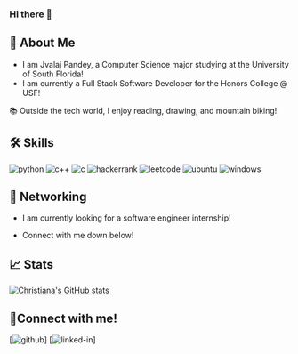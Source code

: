 ### Hi there 👋
 
<!--
**ChristianaMH/ChristianaMH** is a ✨ _special_ ✨ repository because its `README.md` (this file) appears on your GitHub profile.
 
Here are some ideas to get you started:
 
- 🔭 I’m currently working on building more projects with C++
- 🌱 I’m currently learning data structures & SQL
- 🤔 I’m looking to share my projects with others!
-->
 
## 🚀 About Me
 
- I am Jvalaj Pandey, a Computer Science major studying at the University of South Florida! 
- I am currently a Full Stack Software Developer for the Honors College @ USF!
 
📚 Outside the tech world, I enjoy reading, drawing, and mountain biking!
 
## 🛠️ Skills
 
<!--- feel free to add your own badges and skills. Google https://img.shields.io/badge/SKILL-NAME-000000?style=for-the-badge&logo=SKILL-NAME&logoColor=white) for badges -->
![python](https://img.shields.io/badge/Python-000000?style=for-the-badge&logo=python&logoColor=white)
![c++](https://img.shields.io/badge/C%2B%2B-00599C?style=for-the-badge&logo=c%2B%2B&logoColor=white)
![c](https://img.shields.io/badge/C-00599C?style=for-the-badge&logo=c&logoColor=white)
![hackerrank](https://img.shields.io/badge/-Hackerrank-2EC866?style=for-the-badge&logo=HackerRank&logoColor=white)
![leetcode](https://img.shields.io/badge/-LeetCode-FFA116?style=for-the-badge&logo=LeetCode&logoColor=black)
![ubuntu](https://img.shields.io/badge/Ubuntu-E95420?style=for-the-badge&logo=ubuntu&logoColor=white)
![windows](https://img.shields.io/badge/Windows-0078D6?style=for-the-badge&logo=windows&logoColor=white)
 
 
## 📝 Networking
- I am currently looking for a software engineer internship!
<!-- I am also looking to collaborate on (insert project type)!-->
- Connect with me down below!
 
## 📈 Stats
[![Christiana's GitHub stats](https://github-readme-stats.vercel.app/api?username=jvalaj)](https://github.com/jvalaj/github-readme-stats)
 
## 🔗Connect with me!
[![github](https://img.shields.io/badge/GitHub-000000?style=for-the-badge&logo=GitHub&logoColor=white)]<!---((https://github.com/jvalaj jvalaj)-->
[![linked-in](https://img.shields.io/badge/LinkedIn-000000?style=for-the-badge&logo=LinkedIn&logoColor=blue)]<!---((https://www.linkedin.com/in/jvalaj)-->
